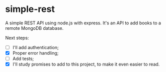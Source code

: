 # simple-rest

A simple REST API using node.js with express.
It's an API to add books to a remote MongoDB database.

Next steps:
- [ ] I'll add authentication;
- [X] Proper error handling;
- [ ] Add tests;
- [X] I'll study promises to add to this project, to make it even easier to read.
